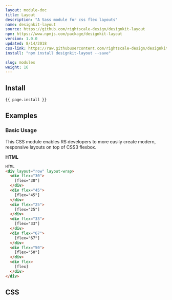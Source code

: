 ```yaml
---
layout: module-doc
title: Layout
description: "A Sass module for css flex layouts"
name: designkit-layout
source: https://github.com/rightscale-design/designkit-layout
npm: https://www.npmjs.com/package/designkit-layout
version: 1.0.0
updated: 8/14/2018
css-link: https://raw.githubusercontent.com/rightscale-design/designkit-layout/master/dist/designkit-layout.css
install: "npm install designkit-layout --save"

slug: modules
weight: 16
---
```


## Install

```bash
{{ page.install }}
```

## Examples

### Basic Usage

This CSS module enables RS developers to more easily create modern, responsive layouts on top of CSS3 flexbox.

**HTML**

```html
HTML
<div layout="row" layout-wrap>
  <div flex="30">
    [flex="30"]
  </div>
  <div flex="45">
    [flex="45"]
  </div>
  <div flex="25">
    [flex="25"]
  </div>
  <div flex="33">
    [flex="33"]
  </div>
  <div flex="67">
    [flex="67"]
  </div>
  <div flex="50">
    [flex="50"]
  </div>
  <div flex>
    [flex]
  </div>
</div>
```

## CSS

<div class="snippet">
  <pre id="css_contents" class="highlighter-rouge snippet-css"><code class="css"></code></pre>
</div>
